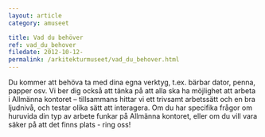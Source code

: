 ```yaml
---
layout: article
category: amuseet

title: Vad du behöver
ref: vad_du_behover
filedate: 2012-10-12-
permalink: /arkitekturmuseet/vad_du_behover.html
---
```


Du kommer att behöva ta med dina egna verktyg, t.ex. bärbar dator, penna, papper osv. Vi ber dig också att tänka på att alla ska ha möjlighet att arbeta i Allmänna kontoret – tillsammans hittar vi ett trivsamt arbetssätt och en bra ljudnivå, och testar olika sätt att interagera. Om du har specifika frågor om huruvida din typ av arbete funkar på Allmänna kontoret, eller om du vill vara säker på att det finns plats - ring oss!